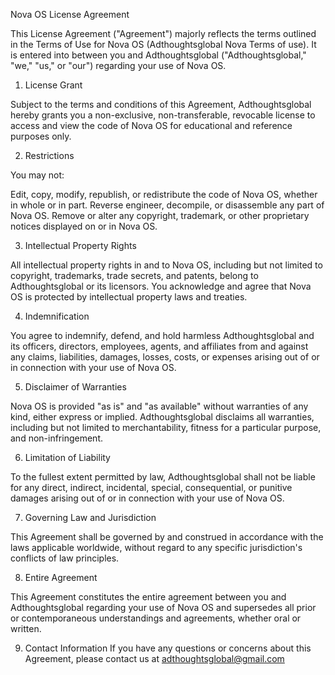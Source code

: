 Nova OS License Agreement

This License Agreement ("Agreement") majorly reflects the terms outlined in the Terms of Use for Nova OS (Adthoughtsglobal Nova Terms of use). It is entered into between you and Adthoughtsglobal ("Adthoughtsglobal," "we," "us," or "our") regarding your use of Nova OS.

1. License Grant

Subject to the terms and conditions of this Agreement, Adthoughtsglobal hereby grants you a non-exclusive, non-transferable, revocable license to access and view the code of Nova OS for educational and reference purposes only.

2. Restrictions

You may not:

Edit, copy, modify, republish, or redistribute the code of Nova OS, whether in whole or in part.
Reverse engineer, decompile, or disassemble any part of Nova OS.
Remove or alter any copyright, trademark, or other proprietary notices displayed on or in Nova OS.

3. Intellectual Property Rights

All intellectual property rights in and to Nova OS, including but not limited to copyright, trademarks, trade secrets, and patents, belong to Adthoughtsglobal or its licensors. You acknowledge and agree that Nova OS is protected by intellectual property laws and treaties.

4. Indemnification

You agree to indemnify, defend, and hold harmless Adthoughtsglobal and its officers, directors, employees, agents, and affiliates from and against any claims, liabilities, damages, losses, costs, or expenses arising out of or in connection with your use of Nova OS.

5. Disclaimer of Warranties

Nova OS is provided "as is" and "as available" without warranties of any kind, either express or implied. Adthoughtsglobal disclaims all warranties, including but not limited to merchantability, fitness for a particular purpose, and non-infringement.

6. Limitation of Liability

To the fullest extent permitted by law, Adthoughtsglobal shall not be liable for any direct, indirect, incidental, special, consequential, or punitive damages arising out of or in connection with your use of Nova OS.

7. Governing Law and Jurisdiction

This Agreement shall be governed by and construed in accordance with the laws applicable worldwide, without regard to any specific jurisdiction's conflicts of law principles.

8. Entire Agreement

This Agreement constitutes the entire agreement between you and Adthoughtsglobal regarding your use of Nova OS and supersedes all prior or contemporaneous understandings and agreements, whether oral or written.

9. Contact Information
If you have any questions or concerns about this Agreement, please contact us at adthoughtsglobal@gmail.com
